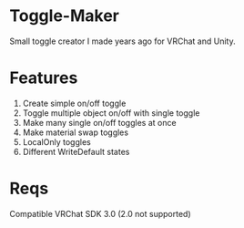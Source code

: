 # Toggle-Maker

Small toggle creator I made years ago for VRChat and Unity.

# Features

1. Create simple on/off toggle
2. Toggle multiple object on/off with single toggle
3. Make many single on/off toggles at once
4. Make material swap toggles
5. LocalOnly toggles
6. Different WriteDefault states

# Reqs

Compatible VRChat SDK 3.0 (2.0 not supported)
